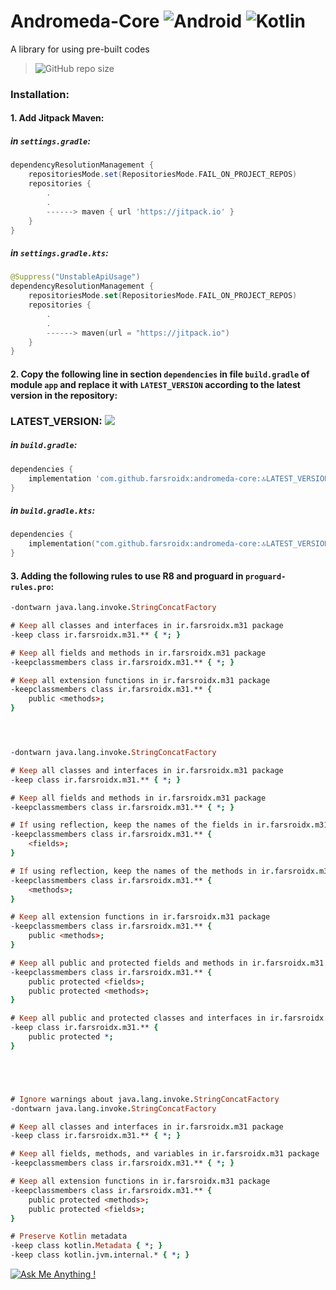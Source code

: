 # Andromeda-Core ![Android](https://img.shields.io/badge/Android-3DDC84?style=for-the-badge&logo=android&logoColor=white) ![Kotlin](https://img.shields.io/badge/kotlin-%237F52FF.svg?style=for-the-badge&logo=kotlin&logoColor=white)

A library for using pre-built codes

> ![GitHub repo size](https://img.shields.io/github/repo-size/farsroidx/andromeda-core)

### Installation:

#### 1. Add Jitpack Maven:

##### in `settings.gradle`:
```groovy
dependencyResolutionManagement {
    repositoriesMode.set(RepositoriesMode.FAIL_ON_PROJECT_REPOS)
    repositories {
        .
        .
        ------> maven { url 'https://jitpack.io' }
    }
}
```

##### in `settings.gradle.kts`:
```kotlin
@Suppress("UnstableApiUsage")
dependencyResolutionManagement {
    repositoriesMode.set(RepositoriesMode.FAIL_ON_PROJECT_REPOS)
    repositories {
        .
        .
        ------> maven(url = "https://jitpack.io")
    }
}
```

#### 2. Copy the following line in section `dependencies` in file `build.gradle` of module `app` and replace it with `LATEST_VERSION` according to the latest version in the repository:

### LATEST_VERSION: [![](https://jitpack.io/v/farsroidx/andromeda-core.svg)](https://jitpack.io/#farsroidx/andromeda-core)

##### in `build.gradle`:
```groovy
dependencies {
    implementation 'com.github.farsroidx:andromeda-core:🔝LATEST_VERSION🔝'
}
```

##### in `build.gradle.kts`:
```kotlin
dependencies {
    implementation("com.github.farsroidx:andromeda-core:🔝LATEST_VERSION🔝")
}
```

#### 3. Adding the following rules to use R8 and proguard in `proguard-rules.pro`:

```pro
-dontwarn java.lang.invoke.StringConcatFactory

# Keep all classes and interfaces in ir.farsroidx.m31 package
-keep class ir.farsroidx.m31.** { *; }

# Keep all fields and methods in ir.farsroidx.m31 package
-keepclassmembers class ir.farsroidx.m31.** { *; }

# Keep all extension functions in ir.farsroidx.m31 package
-keepclassmembers class ir.farsroidx.m31.** {
    public <methods>;
}




-dontwarn java.lang.invoke.StringConcatFactory

# Keep all classes and interfaces in ir.farsroidx.m31 package
-keep class ir.farsroidx.m31.** { *; }

# Keep all fields and methods in ir.farsroidx.m31 package
-keepclassmembers class ir.farsroidx.m31.** { *; }

# If using reflection, keep the names of the fields in ir.farsroidx.m31 package
-keepclassmembers class ir.farsroidx.m31.** {
    <fields>;
}

# If using reflection, keep the names of the methods in ir.farsroidx.m31 package
-keepclassmembers class ir.farsroidx.m31.** {
    <methods>;
}

# Keep all extension functions in ir.farsroidx.m31 package
-keepclassmembers class ir.farsroidx.m31.** {
    public <methods>;
}

# Keep all public and protected fields and methods in ir.farsroidx.m31 package
-keepclassmembers class ir.farsroidx.m31.** {
    public protected <fields>;
    public protected <methods>;
}

# Keep all public and protected classes and interfaces in ir.farsroidx.m31 package
-keep class ir.farsroidx.m31.** {
    public protected *;
}





# Ignore warnings about java.lang.invoke.StringConcatFactory
-dontwarn java.lang.invoke.StringConcatFactory

# Keep all classes and interfaces in ir.farsroidx.m31 package
-keep class ir.farsroidx.m31.** { *; }

# Keep all fields, methods, and variables in ir.farsroidx.m31 package
-keepclassmembers class ir.farsroidx.m31.** { *; }

# Keep all extension functions in ir.farsroidx.m31 package
-keepclassmembers class ir.farsroidx.m31.** {
    public protected <methods>;
    public protected <fields>;
}

# Preserve Kotlin metadata
-keep class kotlin.Metadata { *; }
-keep class kotlin.jvm.internal.* { *; }

```

[![Ask Me Anything !](https://img.shields.io/badge/Ask%20me-anything-1abc9c.svg)](https://github.com/farsroidx)